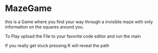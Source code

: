 # MazeGame
this is a Game where you find your way through a invisible maze with only information on the squares around you.

To Play upload the File to your favorite code editor and run the main

If you really get stuck pressing K will reveal the path

